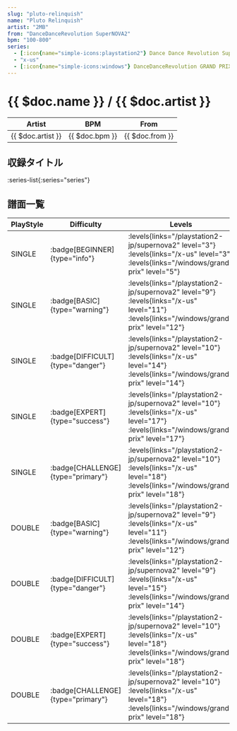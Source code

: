 ```yaml
---
slug: "pluto-relinquish"
name: "Pluto Relinquish"
artist: "2MB"
from: "DanceDanceRevolution SuperNOVA2"
bpm: "100-800"
series:
  - [:icon{name="simple-icons:playstation2"} Dance Dance Revolution SuperNOVA2 :icon{name="flag:jp-4x3"}](/playstation2-jp/supernova2)
  - "x-us"
  - [:icon{name="simple-icons:windows"} DanceDanceRevolution GRAND PRIX (グランプリプレー)](/windows/grand-prix)
---
```


# {{ $doc.name }} / {{ $doc.artist }}

|Artist|BPM|From|
|------|---|----|
|{{ $doc.artist }}|{{ $doc.bpm }}|{{ $doc.from }}|

## 収録タイトル

:series-list{:series="series"}

## 譜面一覧

|PlayStyle|Difficulty|Levels|Notes|Movie|
|---------|----------|------|-----|-----|
|SINGLE| :badge[BEGINNER]{type="info"}| :levels{links="/playstation2-jp/supernova2" level="3"} :levels{links="/x-us" level="3"}  :levels{links="/windows/grand-prix" level="5"}|47/0||
|SINGLE| :badge[BASIC]{type="warning"}| :levels{links="/playstation2-jp/supernova2" level="9"} :levels{links="/x-us" level="11"}  :levels{links="/windows/grand-prix" level="12"}|342/36||
|SINGLE| :badge[DIFFICULT]{type="danger"}| :levels{links="/playstation2-jp/supernova2" level="10"} :levels{links="/x-us" level="14"}  :levels{links="/windows/grand-prix" level="14"}|397/10||
|SINGLE| :badge[EXPERT]{type="success"}| :levels{links="/playstation2-jp/supernova2" level="10"} :levels{links="/x-us" level="17"}  :levels{links="/windows/grand-prix" level="17"}|546/13||
|SINGLE| :badge[CHALLENGE]{type="primary"}| :levels{links="/playstation2-jp/supernova2" level="10"} :levels{links="/x-us" level="18"}  :levels{links="/windows/grand-prix" level="18"}|557/17||
|DOUBLE| :badge[BASIC]{type="warning"}| :levels{links="/playstation2-jp/supernova2" level="9"} :levels{links="/x-us" level="11"}  :levels{links="/windows/grand-prix" level="12"}|325/23||
|DOUBLE| :badge[DIFFICULT]{type="danger"}| :levels{links="/playstation2-jp/supernova2" level="9"} :levels{links="/x-us" level="15"}  :levels{links="/windows/grand-prix" level="14"}|398/19||
|DOUBLE| :badge[EXPERT]{type="success"}| :levels{links="/playstation2-jp/supernova2" level="10"} :levels{links="/x-us" level="18"}  :levels{links="/windows/grand-prix" level="18"}|531/3||
|DOUBLE| :badge[CHALLENGE]{type="primary"}| :levels{links="/playstation2-jp/supernova2" level="10"} :levels{links="/x-us" level="18"}  :levels{links="/windows/grand-prix" level="18"}|562/12||
